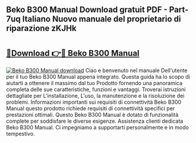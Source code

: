 ## Beko B300 Manual Download gratuit PDF - Part-7uq Italiano Nuovo manuale del proprietario di riparazione zKJHk

# <h2><a href="http://dfc0jh.blite.top/?on=Beko+B300+Manual">🔗Download 👉🔴 Beko B300 Manual</a></h2>

[![Beko B300 Manual download](https://i.imgur.com/lujVjoI.png)](http://dfc0jh.blite.top/?on=Beko+B300+Manual)
Ciao e benvenuto nel manuale Dell'utente per il tuo Beko B300 Manual appena integrato. Questa guida ha lo scopo di aiutarti a ottenere il massimo dal tuo Prodotto fornendo una panoramica completa delle sue caratteristiche, funzioni e vantaggi. Troverai istruzioni dettagliate per L'installazione, L'uso, la manutenzione e la risoluzione dei problemi. Informazioni importanti sui requisiti di connettività Beko B300 Manual questo prodotto richiede requisiti di connettività specifici per prestazioni ottimali. Questo Beko B300 Manual è dotato di funzionalità complete per soddisfare le diverse esigenze. Assistenza clienti dedicata Beko B300 Manual. Ci impegniamo a supportarti personalmente e in modo tempestivo.
